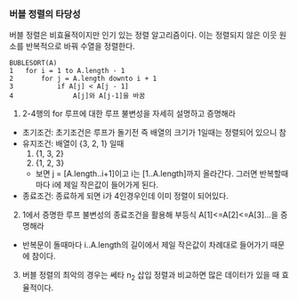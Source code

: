 ### 버블 정렬의 타당성
버블 정렬은 비효율적이지만 인기 있는 정렬 알고리즘이다. 이는 정렬되지 않은 이웃 원소를 반복적으로 바꿔 수열을 정렬한다.<br>
```
BUBLESORT(A)
1   for i = 1 to A.length - 1
2       for j = A.length downto i + 1
3           if A[j] < A[j - 1]
4               A[j]와 A[j-1]을 바꿈
```
1. 2-4행의 for 루프에 대한 루프 불변성을 자세히 설명하고 증명해라
* 초기조건: 초기조건은 루프가 돌기전 즉 배열의 크기가 1일때는 정렬되어 있으니 참
* 유지조건: 배열이 {3, 2, 1} 일때
    1. {1, 3, 2}
    2. {1, 2, 3}
    * 보면 j = [A.length..i+1]이고 i는 [1..A.length]까지 올라간다. 그러면 반복할때 마다 i에 제일 작은값이 들어가게 된다.
* 종료조건: 종료하게 되면 i가 4인경우인데 이미 정렬이 되어있다.
2. 1에서 증명한 루프 불변성의 종료조건을 활용해 부등식 A[1]<=A[2]<=A[3]...을 증명해라
* 반복문이 돌때마다 i..A.length의 길이에서 제일 작은값이 차례대로 들어가기 때문에 참이다.
3. 버블 정렬의 최악의 경우는 쎄타 n<sub>2</sub> 삽입 정렬과 비교하면 많은 데이터가 있을 때 효율적이다.